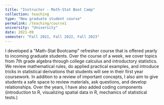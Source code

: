 ```yaml
---
title: "Instructor - Math-Stat Boot Camp"
collection: teaching
type: "New graduate student course"
permalink: /teaching/course1
university: "University"
date: 2021-09
semester: "Fall 2021, Fall 2022, Fall 2023"
---
```


I developed a "Math-Stat Bootcamp" refresher course that is offered yearly to incoming graduate students. Over the course of a week, we cover topics from 7th grade algebra through college calculus and introductory statistics. We review mathematical rules, do applied practical examples, and introduce tricks in statistical derivations that students will see in their first year coursework. In addition to a review of important concepts, I also aim to give students a safe space to review materials, ask questions, and develop relationships. Over the years, I have also added coding components (introduction to R, visualizing spatial data in R, mechanics of statistical tests.) 

